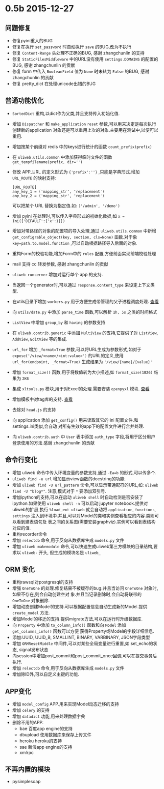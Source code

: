 # 0.5b 2015-12-27

## 问题修复

* 修复pyini重入的BUG
* 修复在执行 `set_password` 时自动执行 `save` 的BUG,改为不执行
* 修复 `Content-Range` 头处理不正确的BUG, 感谢 zhangchunlin 的支持
* 修复 `StaticFilesMiddleware` 中的URL没有使用 `settings.DOMAINS` 的配置的BUG, 感谢 zhangchunlin 的贡献
* 修复 form 中传入 `BooleanField` 值为 `None` 时未转为 `False` 的BUG, 感谢 zhangchunlin 的贡献
* 修复 pretty_dict 在处理unicode出错的BUG

## 普通功能优化

* `SortedDict` 重构,以dict作为父类,并且支持传入初始化值.
* 增加 `Dispatcher` 和 `make_application` `reset` 参数,可以用来决定是每次执行创建新的application
  对象还是可以重用上次的对象.主要用在测试中,以便可以重用.
* 增加按某个前缀对 redis 中的keys进行统计的函数 `count_prefix(prefix)`
* 在 `uliweb.utils.common` 中添加获得临时文件的函数 `get_tempfilename(prefix, dir='')`
* 修改 APP_URL 的定义形式为 `{'prefix':''}` ,只能是字典形式.增加 `URL_ROUTE` 的映射支持:

    ```
    [URL_ROUTE]
    any_key_1 = ('mapping_str', 'replacement')
    any_key_2 = ('mapping_str', 'replacement')
    ```

    可以把某个 URL 替换为指定值.如: `('/admin', '/demo')`

* 增加 pyini 在处理时,可以传入字典形式的初始化数据,如 `x = Ini({'DEFAULT':{'x':1}})`
* 增加对带路径的对象的配置项的导入处理,通过 `uliweb.utils.common` 中新增 `get_configrable_object(key, section, cls=None)`
  函数.对于象 `key=path.to.model.function` ,可以自动根据路径导入后面的对象.
* 重构Form的校验功能,增加Form中的 `rules` 配置,方便前面实现前端校验处理
* mail 支持 cc 转发参数, 感谢 zhangchunlin 的贡献
* `uliweb runserver` 增加对运行单个 app 的支持.
* 当返回一个generator时,可以通过 `response.content_type` 来设定上下文类型.
* 在utils目录下增加 `workers.py` 用于方便生成带管理的父子进程调度处理. [查看](../utils/workers.html)
* 向 `utils/date.py` 中添加 `parse_time` 函数,可以解析 `1h, 5s` 之类的时间格式
* `ListView` 中增加 `group_by` 和 `having` 的参数支持
* 在 `uliweb.contrib.generic` 中添加 `MultiView` 的支持,它提供了对 `ListView`, `AddView`, `EditView`
  等的集成.
* `url_for` 增加 `_format=True` 参数,可以将URL生成为参数形式,如对于 `expose('/view/<name>/<int:value>')`
  的URL的定义,使用 `url_for(endpoint, _format=True)` 生成结果为 `'/view/{name}/{value}'`
* 增加 `format_size()` 函数,用于将数值转为大小描述,如 `format_size(1026)` 结果为 `2KB`
* 集成 `xltools.py` 模块,用于对Excel的处理.需要安装 `openpyxl` 模块. [查看](http://github.com/limodou/xltools)
* 增加模板中对tag库的支持. [查看](../taglibs.html)
* 去除对 `head.js` 的支持
* 向 application 添加 `get_config()` 用来读取其它的 ini 配置文件.和settings.ini类似,会自动
  对所有生效的app下的配置文件进行合并处理.
* 向 `uliweb.contrib.auth` 中 `User` 表中添加 `auth_type` 字段,将用于区分用户登录使用的方法.感谢 zhangchunlin 的贡献

## 命令行变化
* 增加 uliweb 命令中传入环境变量的参数支持,通过 `-Ea=b` 的形式,可以传多个.
* `uliweb find -u url` 增加显示view函数的docstring的功能.
* 增加 `uliweb find -U url_pattern` 命令,可以显示带通配符的URL,如: `uliweb find -U "blog*"`.
  注意,模式对于 `*` 要添加双引号.
* 增加ipython的支持,可以在启动 `uliweb shell` 时自动检测是否安装了ipython.如果使用 `uliweb shell -n`
  可以启动 jupyter notebook.提供对uliweb的扩展,执行 `%load_ext uliweb` 就会自动将 `application`,
  `functions`, `settings` 注入到环境中.并且,可以对Model的类和实例查看相应的内容.类则可以看到建表语句及
  表之间的关系图(需要安装graphviz).实例可以看到表结构对应的值.
* 重构recorder命令
* 增加 `relectdb` 命令,用于反向从数据库生成 `models.py` 文件
* 增加 `uliweb makemodule` 命令,可以快速生成uliweb第三方模块的目录结构,要求以 `uliweb-` 开头,
  但生成的模块名是 `uliweb_`

## ORM 变化
* 重构rawsql对postgresql的支持
* 增强 `OneToOne` 的处理.修复结果不被缓存的bug.并且当访问 `OneToOne` 对象时,如果不存在,则会自动创建空对
  象.并且当记录删除时,会自动将联带的 `OneToOne` 对象删除.
* 增加动态创建Model的支持.可以根据配置信息自动生成新的Model.提供 `create_model` 方法.
* 增加Model的移迁的支持.提供migrate方法,可以在运行时升级数据库.
* 向 `Property` 中添加 `to_column_info()` 函数和向 `Model` 添加 `get_columns_info()` 函数可以方便
  获得Property或Model的字段详细信息.
* 添加:UUID, UUID_B, SMALLINT, BINARY, VARBINARY, JSON字段类型
* 增加 `ORMResetMiddle` 中间件,可以对某些全局变量进行重置,如:set_echo的状态, signal发布状态
* 向session中增加post_commit和post_commit_once回调,可以在提交事务后执行.
* 增加 `relectdb` 命令,用于反向从数据库生成 `models.py` 文件
* 增加除ID外,可以自定义主键的功能.


## APP变化

* 增加 `model_config` APP.用来实现Model动态迁移的支持
* 增加 `celery` 的支持
* 增加 `datadict` 功能,用来处理数据字典
* 删除不用的APP:
    * bae 百度app engine的支持
    * dbupload 使用数据库来保存上传文件
    * heroku heroku的支持
    * sae 新浪app engine的支持
    * xmlrpc

## 不再内置的模块

* pysimplesoap



